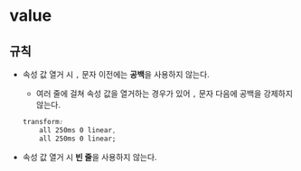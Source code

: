 # value

## 규칙

- 속성 값 열거 시 `,` 문자 이전에는 **공백**을 사용하지 않는다.
  - 여러 줄에 걸쳐 속성 값을 열거하는 경우가 있어 `,` 문자 다음에 공백을 강제하지 않는다.

  ```css
  transform:
      all 250ms 0 linear,
      all 250ms 0 linear;
  ```

- 속성 값 열거 시 **빈 줄**을 사용하지 않는다.
